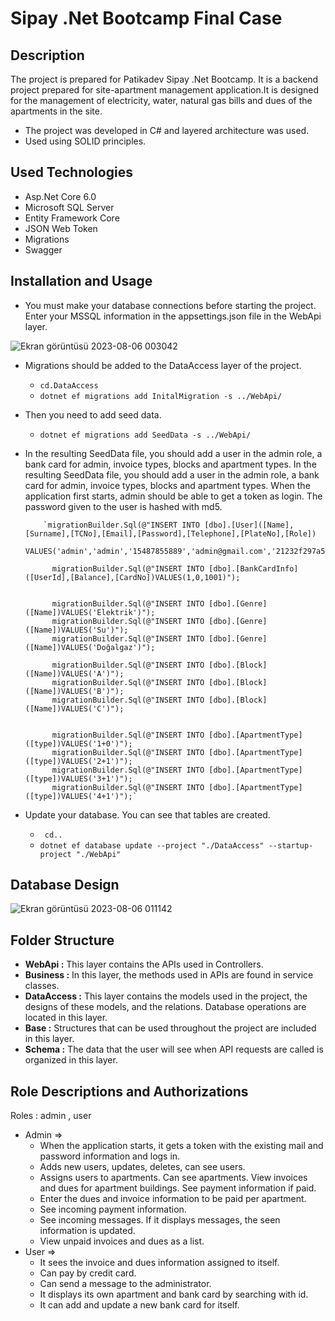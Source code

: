 # Sipay .Net Bootcamp Final Case
 ## Description
 The project is prepared for Patikadev Sipay .Net Bootcamp. It is a backend project prepared for site-apartment management application.It is designed for the management of electricity, water, natural gas bills and dues of the apartments in the site. 
 
 - The project was developed in C# and layered architecture was used.
 - Used using SOLID principles.

 ## Used Technologies
 - Asp.Net Core 6.0
 - Microsoft SQL Server
 - Entity Framework Core
 - JSON Web Token
 - Migrations
 - Swagger

## Installation and Usage
- You must make your database connections before starting the project. Enter your MSSQL information in the appsettings.json file in the WebApi layer.

![Ekran görüntüsü 2023-08-06 003042](https://github.com/aysegul-sofuoglu/Sipay-Final-Case/assets/73445450/fb994e32-1230-4ab6-b54b-e07cc2938f7c)

- Migrations should be added to the DataAccess layer of the project.
   - `cd.DataAccess`
   - `dotnet ef migrations add InitalMigration -s ../WebApi/`
- Then you need to add seed data.
   -  `dotnet ef migrations add SeedData -s ../WebApi/`

- In the resulting SeedData file, you should add a user in the admin role, a bank card for admin, invoice types, blocks and apartment types. In the resulting SeedData file, you should add a user in the admin role, a bank card for admin, invoice types, blocks and apartment types. When the application first starts, admin should be able to get a token as login. The password given to the user is hashed with md5.

          `migrationBuilder.Sql(@"INSERT INTO [dbo].[User]([Name],[Surname],[TCNo],[Email],[Password],[Telephone],[PlateNo],[Role])
                           VALUES('admin','admin','15487855889','admin@gmail.com','21232f297a57a5a743894a0e4a801fc3','05894782636','05AD547','admin')");

            migrationBuilder.Sql(@"INSERT INTO [dbo].[BankCardInfo]([UserId],[Balance],[CardNo])VALUES(1,0,1001)");


            migrationBuilder.Sql(@"INSERT INTO [dbo].[Genre]([Name])VALUES('Elektrik')");
            migrationBuilder.Sql(@"INSERT INTO [dbo].[Genre]([Name])VALUES('Su')");
            migrationBuilder.Sql(@"INSERT INTO [dbo].[Genre]([Name])VALUES('Doğalgaz')");

            migrationBuilder.Sql(@"INSERT INTO [dbo].[Block]([Name])VALUES('A')");
            migrationBuilder.Sql(@"INSERT INTO [dbo].[Block]([Name])VALUES('B')");
            migrationBuilder.Sql(@"INSERT INTO [dbo].[Block]([Name])VALUES('C')");


            migrationBuilder.Sql(@"INSERT INTO [dbo].[ApartmentType]([type])VALUES('1+0')");
            migrationBuilder.Sql(@"INSERT INTO [dbo].[ApartmentType]([type])VALUES('2+1')");
            migrationBuilder.Sql(@"INSERT INTO [dbo].[ApartmentType]([type])VALUES('3+1')");
            migrationBuilder.Sql(@"INSERT INTO [dbo].[ApartmentType]([type])VALUES('4+1')");`

- Update your database. You can see that tables are created.
   -  ` cd..`
   -  `dotnet ef database update --project "./DataAccess" --startup-project "./WebApi"`

## Database Design
![Ekran görüntüsü 2023-08-06 011142](https://github.com/aysegul-sofuoglu/Sipay-Final-Case/assets/73445450/0fa5ef3a-3b34-4db5-a89a-dc9330c49332)
 
 ## Folder Structure
- **WebApi :** This layer contains the APIs used in Controllers.
- **Business :** In this layer, the methods used in APIs are found in service classes.
- **DataAccess :** This layer contains the models used in the project, the designs of these models, and the relations. Database operations are located in this layer. 
- **Base :** Structures that can be used throughout the project are included in this layer.
- **Schema :** The data that the user will see when API requests are called is organized in this layer.

## Role Descriptions and Authorizations
Roles : admin , user
- Admin =>
  - When the application starts, it gets a token with the existing mail and password information and logs in.
  - Adds new users, updates, deletes, can see users.
  - Assigns users to apartments. Can see apartments. View invoices and dues for apartment buildings. See payment information if paid.
  - Enter the dues and invoice information to be paid per apartment.
  - See incoming payment information.
  - See incoming messages. If it displays messages, the seen information is updated.
  - View unpaid invoices and dues as a list.
- User =>
  - It sees the invoice and dues information assigned to itself.
  - Can pay by credit card.
  - Can send a message to the administrator.
  - It displays its own apartment and bank card by searching with id.
  - It can add and update a new bank card for itself.

